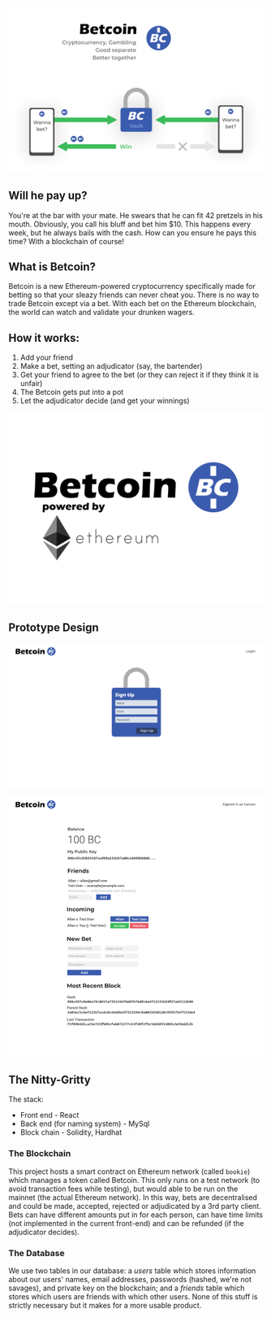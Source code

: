![Betcoin: Cryptocurrency, Gambling - Good separate, Better together](./docs/landing.png)

## Will he pay up?

You're at the bar with your mate. He swears that he can fit 42 pretzels in his
mouth. Obviously, you call his bluff and bet him $10. This happens every week,
but he always bails with the cash. How can you ensure he pays this time? With a
blockchain of course!

## What is Betcoin?

Betcoin is a new Ethereum-powered cryptocurrency specifically made for betting
so that your sleazy friends can never cheat you. There is no way to trade
Betcoin except via a bet. With each bet on the Ethereum blockchain, the world
can watch and validate your drunken wagers.

## How it works:

1. Add your friend
2. Make a bet, setting an adjudicator (say, the bartender)
3. Get your friend to agree to the bet (or they can reject it if they think it
   is unfair)
4. The Betcoin gets put into a pot
5. Let the adjudicator decide (and get your winnings)

![Betcoin - Powered by Ethereum](./docs/power.png)

## Prototype Design

![Login Page](./docs/prototype1.png)

![Main Page](./docs/prototype2.png)

## The Nitty-Gritty

The stack:

- Front end - React
- Back end (for naming system) - MySql
- Block chain - Solidity, Hardhat

### The Blockchain

This project hosts a smart contract on Ethereum network (called `bookie`) which
manages a token called Betcoin. This only runs on a test network (to avoid
transaction fees while testing), but would able to be run on the mainnet (the
actual Ethereum network). In this way, bets are decentralised and could be made,
accepted, rejected or adjudicated by a 3rd party client. Bets can have different
amounts put in for each person, can have time limits (not implemented in the
current front-end) and can be refunded (if the adjudicator decides).

### The Database

We use two tables in our database: a _users_ table which stores information
about our users' names, email addresses, passwords (hashed, we're not savages),
and private key on the blockchain; and a _friends_ table which stores which
users are friends with which other users. None of this stuff is strictly
necessary but it makes for a more usable product.
